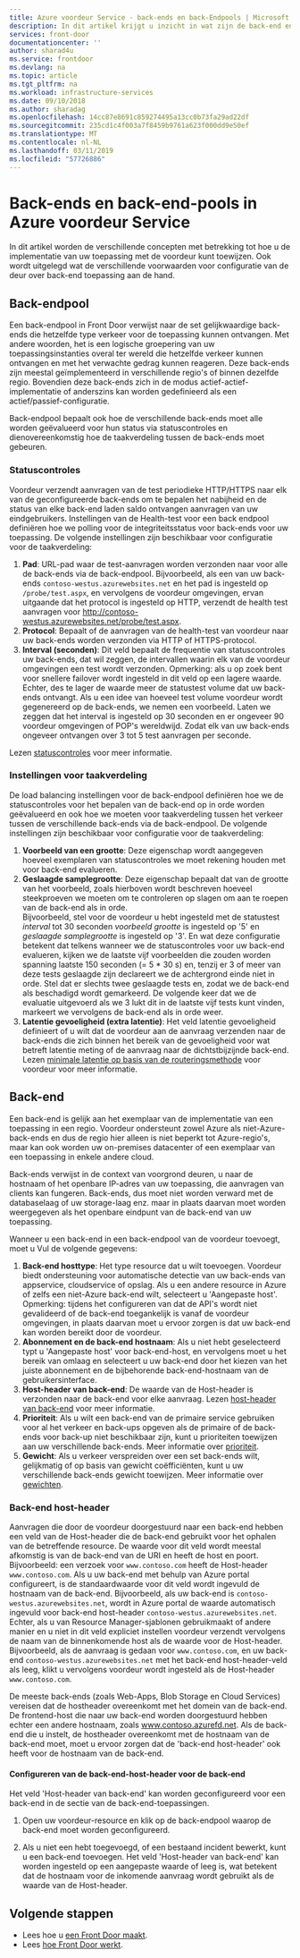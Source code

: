 ```yaml
---
title: Azure voordeur Service - back-ends en back-Endpools | Microsoft Docs
description: In dit artikel krijgt u inzicht in wat zijn de back-end en back-endpools voor in de voordeur configuratie.
services: front-door
documentationcenter: ''
author: sharad4u
ms.service: frontdoor
ms.devlang: na
ms.topic: article
ms.tgt_pltfrm: na
ms.workload: infrastructure-services
ms.date: 09/10/2018
ms.author: sharadag
ms.openlocfilehash: 14cc87e8691c859274495a13cc0b73fa29ad22df
ms.sourcegitcommit: 235cd1c4f003a7f8459b9761a623f000dd9e50ef
ms.translationtype: MT
ms.contentlocale: nl-NL
ms.lasthandoff: 03/11/2019
ms.locfileid: "57726886"
---
```

# <a name="backends-and-backend-pools-in-azure-front-door-service"></a>Back-ends en back-end-pools in Azure voordeur Service
In dit artikel worden de verschillende concepten met betrekking tot hoe u de implementatie van uw toepassing met de voordeur kunt toewijzen. Ook wordt uitgelegd wat de verschillende voorwaarden voor configuratie van de deur over back-end toepassing aan de hand.

## <a name="backend-pool"></a>Back-endpool
Een back-endpool in Front Door verwijst naar de set gelijkwaardige back-ends die hetzelfde type verkeer voor de toepassing kunnen ontvangen. Met andere woorden, het is een logische groepering van uw toepassingsinstanties overal ter wereld die hetzelfde verkeer kunnen ontvangen en met het verwachte gedrag kunnen reageren. Deze back-ends zijn meestal geïmplementeerd in verschillende regio's of binnen dezelfde regio. Bovendien deze back-ends zich in de modus actief-actief-implementatie of anderszins kan worden gedefinieerd als een actief/passief-configuratie.

Back-endpool bepaalt ook hoe de verschillende back-ends moet alle worden geëvalueerd voor hun status via statuscontroles en dienovereenkomstig hoe de taakverdeling tussen de back-ends moet gebeuren.

### <a name="health-probes"></a>Statuscontroles
Voordeur verzendt aanvragen van de test periodieke HTTP/HTTPS naar elk van de geconfigureerde back-ends om te bepalen het nabijheid en de status van elke back-end laden saldo ontvangen aanvragen van uw eindgebruikers. Instellingen van de Health-test voor een back endpool definiëren hoe we polling voor de integriteitsstatus voor back-ends voor uw toepassing. De volgende instellingen zijn beschikbaar voor configuratie voor de taakverdeling:

1. **Pad**: URL-pad waar de test-aanvragen worden verzonden naar voor alle de back-ends via de back-endpool. Bijvoorbeeld, als een van uw back-ends `contoso-westus.azurewebsites.net` en het pad is ingesteld op `/probe/test.aspx`, en vervolgens de voordeur omgevingen, ervan uitgaande dat het protocol is ingesteld op HTTP, verzendt de health test aanvragen voor http://contoso-westus.azurewebsites.net/probe/test.aspx. 
2. **Protocol**: Bepaalt of de aanvragen van de health-test van voordeur naar uw back-ends worden verzonden via HTTP of HTTPS-protocol.
3. **Interval (seconden)**: Dit veld bepaalt de frequentie van statuscontroles uw back-ends, dat wil zeggen, de intervallen waarin elk van de voordeur omgevingen een test wordt verzonden. Opmerking: als u op zoek bent voor snellere failover wordt ingesteld in dit veld op een lagere waarde. Echter, des te lager de waarde meer de statustest volume dat uw back-ends ontvangt. Als u een idee van hoeveel test volume voordeur wordt gegenereerd op de back-ends, we nemen een voorbeeld. Laten we zeggen dat het interval is ingesteld op 30 seconden en er ongeveer 90 voordeur omgevingen of POP's wereldwijd. Zodat elk van uw back-ends ongeveer ontvangen over 3 tot 5 test aanvragen per seconde.

Lezen [statuscontroles](front-door-health-probes.md) voor meer informatie.

### <a name="load-balancing-settings"></a>Instellingen voor taakverdeling
De load balancing instellingen voor de back-endpool definiëren hoe we de statuscontroles voor het bepalen van de back-end op in orde worden geëvalueerd en ook hoe we moeten voor taakverdeling tussen het verkeer tussen de verschillende back-ends via de back-endpool. De volgende instellingen zijn beschikbaar voor configuratie voor de taakverdeling:

1. **Voorbeeld van een grootte**: Deze eigenschap wordt aangegeven hoeveel exemplaren van statuscontroles we moet rekening houden met voor back-end evalueren.
2. **Geslaagde samplegrootte**: Deze eigenschap bepaalt dat van de grootte van het voorbeeld, zoals hierboven wordt beschreven hoeveel steekproeven we moeten om te controleren op slagen om aan te roepen van de back-end als in orde. 
</br>Bijvoorbeeld, stel voor de voordeur u hebt ingesteld met de statustest *interval* tot 30 seconden *voorbeeld grootte* is ingesteld op '5' en *geslaagde samplegrootte* is ingesteld op '3'. En wat deze configuratie betekent dat telkens wanneer we de statuscontroles voor uw back-end evalueren, kijken we de laatste vijf voorbeelden die zouden worden spanning laatste 150 seconden (= 5 * 30 s) en, tenzij er 3 of meer van deze tests geslaagde zijn declareert we de achtergrond einde niet in orde. Stel dat er slechts twee geslaagde tests en, zodat we de back-end als beschadigd wordt gemarkeerd. De volgende keer dat we de evaluatie uitgevoerd als we 3 lukt dit in de laatste vijf tests kunt vinden, markeert we vervolgens de back-end als in orde weer.
3. **Latentie gevoeligheid (extra latentie)**: Het veld latentie gevoeligheid definieert of u wilt dat de voordeur aan de aanvraag verzenden naar de back-ends die zich binnen het bereik van de gevoeligheid voor wat betreft latentie meting of de aanvraag naar de dichtstbijzijnde back-end. Lezen [minimale latentie op basis van de routeringsmethode](front-door-routing-methods.md#latency) voor voordeur voor meer informatie.

## <a name="backend"></a>Back-end
Een back-end is gelijk aan het exemplaar van de implementatie van een toepassing in een regio. Voordeur ondersteunt zowel Azure als niet-Azure-back-ends en dus de regio hier alleen is niet beperkt tot Azure-regio's, maar kan ook worden uw on-premises datacenter of een exemplaar van een toepassing in enkele andere cloud.

Back-ends verwijst in de context van voorgrond deuren, u naar de hostnaam of het openbare IP-adres van uw toepassing, die aanvragen van clients kan fungeren. Back-ends, dus moet niet worden verward met de databaselaag of uw storage-laag enz. maar in plaats daarvan moet worden weergegeven als het openbare eindpunt van de back-end van uw toepassing.

Wanneer u een back-end in een back-endpool van de voordeur toevoegt, moet u Vul de volgende gegevens:

1. **Back-end hosttype**: Het type resource dat u wilt toevoegen. Voordeur biedt ondersteuning voor automatische detectie van uw back-ends van appservice, cloudservice of opslag. Als u een andere resource in Azure of zelfs een niet-Azure back-end wilt, selecteert u 'Aangepaste host'. Opmerking: tijdens het configureren van dat de API's wordt niet gevalideerd of de back-end toegankelijk is vanaf de voordeur omgevingen, in plaats daarvan moet u ervoor zorgen is dat uw back-end kan worden bereikt door de voordeur. 
2. **Abonnement en de back-end hostnaam**: Als u niet hebt geselecteerd typt u 'Aangepaste host' voor back-end-host, en vervolgens moet u het bereik van omlaag en selecteert u uw back-end door het kiezen van het juiste abonnement en de bijbehorende back-end-hostnaam van de gebruikersinterface.
3. **Host-header van back-end**: De waarde van de Host-header is verzonden naar de back-end voor elke aanvraag. Lezen [host-header van back-end](#hostheader) voor meer informatie.
4. **Prioriteit**: Als u wilt een back-end van de primaire service gebruiken voor al het verkeer en back-ups opgeven als de primaire of de back-ends voor back-up niet beschikbaar zijn, kunt u prioriteiten toewijzen aan uw verschillende back-ends. Meer informatie over [prioriteit](front-door-routing-methods.md#priority).
5. **Gewicht**: Als u verkeer verspreiden over een set back-ends wilt, gelijkmatig of op basis van gewicht coëfficiënten, kunt u uw verschillende back-ends gewicht toewijzen. Meer informatie over [gewichten](front-door-routing-methods.md#weighted).


### <a name = "hostheader"></a>Back-end host-header

Aanvragen die door de voordeur doorgestuurd naar een back-end hebben een veld van de Host-header die de back-end gebruikt voor het ophalen van de betreffende resource. De waarde voor dit veld wordt meestal afkomstig is van de back-end van de URI en heeft de host en poort. Bijvoorbeeld: een verzoek voor `www.contoso.com` heeft de Host-header `www.contoso.com`. Als u uw back-end met behulp van Azure portal configureert, is de standaardwaarde voor dit veld wordt ingevuld de hostnaam van de back-end. Bijvoorbeeld, als uw back-end is `contoso-westus.azurewebsites.net`, wordt in Azure portal de waarde automatisch ingevuld voor back-end host-header `contoso-westus.azurewebsites.net`. 
</br>Echter, als u van Resource Manager-sjablonen gebruikmaakt of andere manier en u niet in dit veld expliciet instellen voordeur verzendt vervolgens de naam van de binnenkomende host als de waarde voor de Host-header. Bijvoorbeeld, als de aanvraag is gedaan voor `www.contoso.com`, en uw back-end `contoso-westus.azurewebsites.net` met het back-end host-header-veld als leeg, klikt u vervolgens voordeur wordt ingesteld als de Host-header `www.contoso.com`.

De meeste back-ends (zoals Web-Apps, Blob Storage en Cloud Services) vereisen dat de hostheader overeenkomt met het domein van de back-end. De frontend-host die naar uw back-end worden doorgestuurd hebben echter een andere hostnaam, zoals www.contoso.azurefd.net. Als de back-end die u instelt, de hostheader overeenkomt met de hostnaam van de back-end moet, moet u ervoor zorgen dat de 'back-end host-header' ook heeft voor de hostnaam van de back-end.

#### <a name="configuring-the-backend-host-header-for-the-backend"></a>Configureren van de back-end-host-header voor de back-end
Het veld 'Host-header van back-end' kan worden geconfigureerd voor een back-end in de sectie van de back-end-toepassingen.

1. Open uw voordeur-resource en klik op de back-endpool waarop de back-end moet worden geconfigureerd.

2. Als u niet een hebt toegevoegd, of een bestaand incident bewerkt, kunt u een back-end toevoegen. Het veld 'Host-header van back-end' kan worden ingesteld op een aangepaste waarde of leeg is, wat betekent dat de hostnaam voor de inkomende aanvraag wordt gebruikt als de waarde van de Host-header.



## <a name="next-steps"></a>Volgende stappen

- Lees hoe u [een Front Door maakt](quickstart-create-front-door.md).
- Lees [hoe Front Door werkt](front-door-routing-architecture.md).